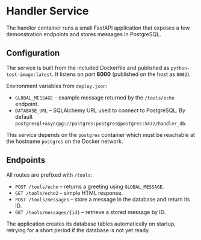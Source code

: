 # Handler Service

The handler container runs a small FastAPI application that exposes a few demonstration endpoints and stores messages in PostgreSQL.

## Configuration

The service is built from the included Dockerfile and published as `python-test-image:latest`. It listens on port **8000** (published on the host as `8082`).

Environment variables from `deploy.json`:

- `GLOBAL_MESSAGE` – example message returned by the `/tools/echo` endpoint.
- `DATABASE_URL` – SQLAlchemy URL used to connect to PostgreSQL. By default `postgresql+asyncpg://postgres:postgres@postgres:5432/handler_db`.

This service depends on the `postgres` container which must be reachable at the hostname `postgres` on the Docker network.

## Endpoints

All routes are prefixed with `/tools`:

- `POST /tools/echo` – returns a greeting using `GLOBAL_MESSAGE`.
- `GET /tools/echo2` – simple HTML response.
- `POST /tools/messages` – store a message in the database and return its ID.
- `GET /tools/messages/{id}` – retrieve a stored message by ID.

The application creates its database tables automatically on startup, retrying for a short period if the database is not yet ready.

